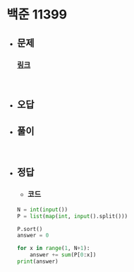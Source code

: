 # 백준 11399

- ## 문제
    ### [링크](https://www.acmicpc.net/problem/11399)



<br>

- ## 오답


- ## 풀이


<br>


- ## 정답


   - ### 코드
    ```python
    N = int(input())
    P = list(map(int, input().split()))
    
    P.sort()
    answer = 0
    
    for x in range(1, N+1):
        answer += sum(P[0:x])
    print(answer)
    
    

